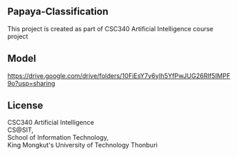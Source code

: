 ## Papaya-Classification
   This project is created as part of CSC340 Artificial Intelligence course project
   
## Model
   https://drive.google.com/drive/folders/10FiEsY7y6yIh5YfPwJUG26Rlf5IMPF9o?usp=sharing

## License
   CSC340 Artificial Intelligence <br>
   CS@SIT, <br>
   School of Information Technology, <br>
   King Mongkut's University of Technology Thonburi
